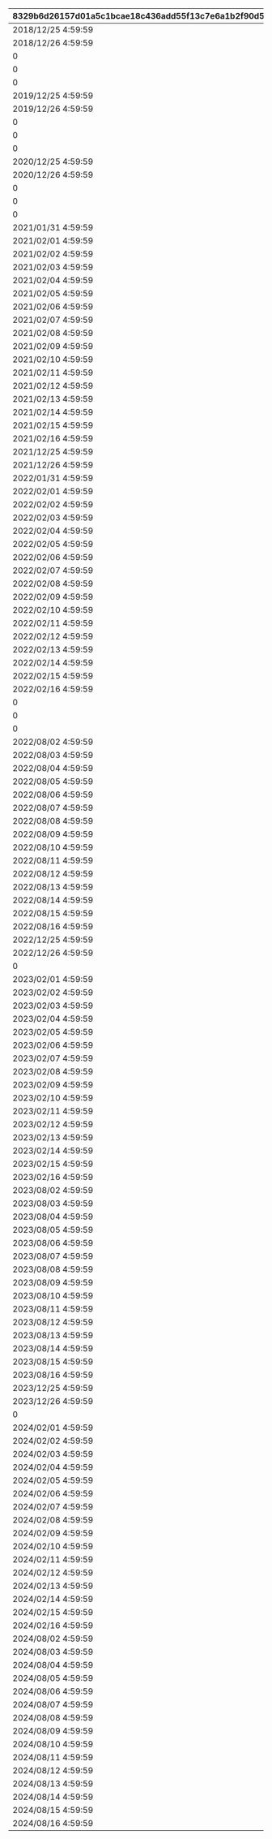 |8329b6d26157d01a5c1bcae18c436add55f13c7e6a1b2f90d5e64e273d7b67a2|3a84a8b8b1f3a3b20471cba7453be9ac098d5282f8cea89b0785450a9332a1f3|4da93cdb00b7f57522f1ed13d6c02444438558bf6f4cbe87fa699b1f739f402a|b9cb39800262bfef065e1e1a452d4a7251551f2116c2e6236461492bcaf9b635|3cf68306988abc0a161aec28d65f7bc49bedd18ed12bc9902846ee03bdbefc74|1826136564efb804d60a77cb5c764d5aa29f05639180f49a30971b61ed2d3664|a6807b1ae11cc8298fe723ea7085d19e1685a7f9d3210ad6cd649dd84516d946|
| --- | --- | --- | --- | --- | --- | --- |
|2018/12/25 4:59:59|0|400|1|2018/12/24 5:00:00|70000|0|
|2018/12/26 4:59:59|0|401|2|2018/12/25 5:00:00|70000|0|
|0|1|410|3|0|70001|0|
|0|2|411|4|0|70001|0|
|0|3|412|5|0|70001|0|
|2019/12/25 4:59:59|0|400|6|2019/12/24 5:00:00|70002|0|
|2019/12/26 4:59:59|0|401|7|2019/12/25 5:00:00|70002|0|
|0|1|413|8|0|70003|0|
|0|2|414|9|0|70003|0|
|0|3|415|10|0|70003|0|
|2020/12/25 4:59:59|0|400|21|2020/12/24 5:00:00|70004|0|
|2020/12/26 4:59:59|0|401|22|2020/12/25 5:00:00|70004|0|
|0|1|416|23|0|70005|0|
|0|2|417|24|0|70005|0|
|0|3|418|25|0|70005|0|
|2021/01/31 4:59:59|3|9002001|26|2021/01/30 5:00:00|80004|0|
|2021/02/01 4:59:59|3|9002002|27|2021/01/31 5:00:00|80004|0|
|2021/02/02 4:59:59|3|9002003|28|2021/02/01 5:00:00|80004|0|
|2021/02/03 4:59:59|3|9002004|29|2021/02/02 5:00:00|80004|0|
|2021/02/04 4:59:59|3|9002005|30|2021/02/03 5:00:00|80004|0|
|2021/02/05 4:59:59|3|9002006|31|2021/02/04 5:00:00|80004|0|
|2021/02/06 4:59:59|3|9002007|32|2021/02/05 5:00:00|80004|0|
|2021/02/07 4:59:59|3|9002008|33|2021/02/06 5:00:00|80004|0|
|2021/02/08 4:59:59|3|9002009|34|2021/02/07 5:00:00|80004|0|
|2021/02/09 4:59:59|3|9002010|35|2021/02/08 5:00:00|80004|0|
|2021/02/10 4:59:59|3|9002011|36|2021/02/09 5:00:00|80004|0|
|2021/02/11 4:59:59|3|9002012|37|2021/02/10 5:00:00|80004|0|
|2021/02/12 4:59:59|3|9002013|38|2021/02/11 5:00:00|80004|0|
|2021/02/13 4:59:59|3|9002014|39|2021/02/12 5:00:00|80004|0|
|2021/02/14 4:59:59|3|9002015|40|2021/02/13 5:00:00|80004|0|
|2021/02/15 4:59:59|3|9002016|41|2021/02/14 5:00:00|80004|0|
|2021/02/16 4:59:59|3|9002017|42|2021/02/15 5:00:00|80004|1|
|2021/12/25 4:59:59|0|400|43|2021/12/24 5:00:00|70006|0|
|2021/12/26 4:59:59|0|401|44|2021/12/25 5:00:00|70006|0|
|2022/01/31 4:59:59|3|9004001|45|2022/01/30 5:00:00|80006|0|
|2022/02/01 4:59:59|3|9004002|46|2022/01/31 5:00:00|80006|0|
|2022/02/02 4:59:59|3|9004003|47|2022/02/01 5:00:00|80006|0|
|2022/02/03 4:59:59|3|9004004|48|2022/02/02 5:00:00|80006|0|
|2022/02/04 4:59:59|3|9004005|49|2022/02/03 5:00:00|80006|0|
|2022/02/05 4:59:59|3|9004006|50|2022/02/04 5:00:00|80006|0|
|2022/02/06 4:59:59|3|9004007|51|2022/02/05 5:00:00|80006|0|
|2022/02/07 4:59:59|3|9004008|52|2022/02/06 5:00:00|80006|0|
|2022/02/08 4:59:59|3|9004009|53|2022/02/07 5:00:00|80006|0|
|2022/02/09 4:59:59|3|9004010|54|2022/02/08 5:00:00|80006|0|
|2022/02/10 4:59:59|3|9004011|55|2022/02/09 5:00:00|80006|0|
|2022/02/11 4:59:59|3|9004012|56|2022/02/10 5:00:00|80006|0|
|2022/02/12 4:59:59|3|9004013|57|2022/02/11 5:00:00|80006|0|
|2022/02/13 4:59:59|3|9004014|58|2022/02/12 5:00:00|80006|0|
|2022/02/14 4:59:59|3|9004015|59|2022/02/13 5:00:00|80006|0|
|2022/02/15 4:59:59|3|9004016|60|2022/02/14 5:00:00|80006|0|
|2022/02/16 4:59:59|3|9004017|61|2022/02/15 5:00:00|80006|1|
|0|1|436|62|0|70007|0|
|0|2|437|63|0|70007|0|
|0|3|438|64|0|70007|0|
|2022/08/02 4:59:59|3|9005001|65|2022/08/01 5:00:00|80007|0|
|2022/08/03 4:59:59|3|9005002|66|2022/08/02 5:00:00|80007|0|
|2022/08/04 4:59:59|3|9005003|67|2022/08/03 5:00:00|80007|0|
|2022/08/05 4:59:59|3|9005004|68|2022/08/04 5:00:00|80007|0|
|2022/08/06 4:59:59|3|9005005|69|2022/08/05 5:00:00|80007|0|
|2022/08/07 4:59:59|3|9005006|70|2022/08/06 5:00:00|80007|0|
|2022/08/08 4:59:59|3|9005007|71|2022/08/07 5:00:00|80007|0|
|2022/08/09 4:59:59|3|9005008|72|2022/08/08 5:00:00|80007|0|
|2022/08/10 4:59:59|3|9005009|73|2022/08/09 5:00:00|80007|0|
|2022/08/11 4:59:59|3|9005010|74|2022/08/10 5:00:00|80007|0|
|2022/08/12 4:59:59|3|9005011|75|2022/08/11 5:00:00|80007|0|
|2022/08/13 4:59:59|3|9005012|76|2022/08/12 5:00:00|80007|0|
|2022/08/14 4:59:59|3|9005013|77|2022/08/13 5:00:00|80007|0|
|2022/08/15 4:59:59|3|9005014|78|2022/08/14 5:00:00|80007|0|
|2022/08/16 4:59:59|3|9005015|79|2022/08/15 5:00:00|80007|1|
|2022/12/25 4:59:59|0|400|80|2022/12/24 5:00:00|70008|0|
|2022/12/26 4:59:59|0|401|81|2022/12/25 5:00:00|70008|0|
|0|1|439|82|0|70009|0|
|2023/02/01 4:59:59|3|9006001|83|2023/01/31 5:00:00|80008|0|
|2023/02/02 4:59:59|3|9006002|84|2023/02/01 5:00:00|80008|0|
|2023/02/03 4:59:59|3|9006003|85|2023/02/02 5:00:00|80008|0|
|2023/02/04 4:59:59|3|9006004|86|2023/02/03 5:00:00|80008|0|
|2023/02/05 4:59:59|3|9006005|87|2023/02/04 5:00:00|80008|0|
|2023/02/06 4:59:59|3|9006006|88|2023/02/05 5:00:00|80008|0|
|2023/02/07 4:59:59|3|9006007|89|2023/02/06 5:00:00|80008|0|
|2023/02/08 4:59:59|3|9006008|90|2023/02/07 5:00:00|80008|0|
|2023/02/09 4:59:59|3|9006009|91|2023/02/08 5:00:00|80008|0|
|2023/02/10 4:59:59|3|9006010|92|2023/02/09 5:00:00|80008|0|
|2023/02/11 4:59:59|3|9006011|93|2023/02/10 5:00:00|80008|0|
|2023/02/12 4:59:59|3|9006012|94|2023/02/11 5:00:00|80008|0|
|2023/02/13 4:59:59|3|9006013|95|2023/02/12 5:00:00|80008|0|
|2023/02/14 4:59:59|3|9006014|96|2023/02/13 5:00:00|80008|0|
|2023/02/15 4:59:59|3|9006015|97|2023/02/14 5:00:00|80008|0|
|2023/02/16 4:59:59|3|9006016|98|2023/02/15 5:00:00|80008|1|
|2023/08/02 4:59:59|3|9007001|99|2023/08/01 5:00:00|80009|0|
|2023/08/03 4:59:59|3|9007002|100|2023/08/02 5:00:00|80009|0|
|2023/08/04 4:59:59|3|9007003|101|2023/08/03 5:00:00|80009|0|
|2023/08/05 4:59:59|3|9007004|102|2023/08/04 5:00:00|80009|0|
|2023/08/06 4:59:59|3|9007005|103|2023/08/05 5:00:00|80009|0|
|2023/08/07 4:59:59|3|9007006|104|2023/08/06 5:00:00|80009|0|
|2023/08/08 4:59:59|3|9007007|105|2023/08/07 5:00:00|80009|0|
|2023/08/09 4:59:59|3|9007008|106|2023/08/08 5:00:00|80009|0|
|2023/08/10 4:59:59|3|9007009|107|2023/08/09 5:00:00|80009|0|
|2023/08/11 4:59:59|3|9007010|108|2023/08/10 5:00:00|80009|0|
|2023/08/12 4:59:59|3|9007011|109|2023/08/11 5:00:00|80009|0|
|2023/08/13 4:59:59|3|9007012|110|2023/08/12 5:00:00|80009|0|
|2023/08/14 4:59:59|3|9007013|111|2023/08/13 5:00:00|80009|0|
|2023/08/15 4:59:59|3|9007014|112|2023/08/14 5:00:00|80009|0|
|2023/08/16 4:59:59|3|9007015|113|2023/08/15 5:00:00|80009|1|
|2023/12/25 4:59:59|0|400|114|2023/12/24 5:00:00|70010|0|
|2023/12/26 4:59:59|0|401|115|2023/12/25 5:00:00|70012|0|
|0|1|440|116|0|70011|0|
|2024/02/01 4:59:59|3|9008001|117|2024/01/31 5:00:00|80010|0|
|2024/02/02 4:59:59|3|9008002|118|2024/02/01 5:00:00|80010|0|
|2024/02/03 4:59:59|3|9008003|119|2024/02/02 5:00:00|80010|0|
|2024/02/04 4:59:59|3|9008004|120|2024/02/03 5:00:00|80010|0|
|2024/02/05 4:59:59|3|9008005|121|2024/02/04 5:00:00|80010|0|
|2024/02/06 4:59:59|3|9008006|122|2024/02/05 5:00:00|80010|0|
|2024/02/07 4:59:59|3|9008007|123|2024/02/06 5:00:00|80010|0|
|2024/02/08 4:59:59|3|9008008|124|2024/02/07 5:00:00|80010|0|
|2024/02/09 4:59:59|3|9008009|125|2024/02/08 5:00:00|80010|0|
|2024/02/10 4:59:59|3|9008010|126|2024/02/09 5:00:00|80010|0|
|2024/02/11 4:59:59|3|9008011|127|2024/02/10 5:00:00|80010|0|
|2024/02/12 4:59:59|3|9008012|128|2024/02/11 5:00:00|80010|1|
|2024/02/13 4:59:59|3|9008013|129|2024/02/12 5:00:00|80010|1|
|2024/02/14 4:59:59|3|9008014|130|2024/02/13 5:00:00|80010|1|
|2024/02/15 4:59:59|3|9008015|131|2024/02/14 5:00:00|80010|1|
|2024/02/16 4:59:59|3|9008016|132|2024/02/15 5:00:00|80010|1|
|2024/08/02 4:59:59|3|9009001|133|2024/08/01 5:00:00|80011|0|
|2024/08/03 4:59:59|3|9009002|134|2024/08/02 5:00:00|80011|0|
|2024/08/04 4:59:59|3|9009003|135|2024/08/03 5:00:00|80011|0|
|2024/08/05 4:59:59|3|9009004|136|2024/08/04 5:00:00|80011|0|
|2024/08/06 4:59:59|3|9009005|137|2024/08/05 5:00:00|80011|0|
|2024/08/07 4:59:59|3|9009006|138|2024/08/06 5:00:00|80011|0|
|2024/08/08 4:59:59|3|9009007|139|2024/08/07 5:00:00|80011|0|
|2024/08/09 4:59:59|3|9009008|140|2024/08/08 5:00:00|80011|0|
|2024/08/10 4:59:59|3|9009009|141|2024/08/09 5:00:00|80011|0|
|2024/08/11 4:59:59|3|9009010|142|2024/08/10 5:00:00|80011|0|
|2024/08/12 4:59:59|3|9009011|143|2024/08/11 5:00:00|80011|0|
|2024/08/13 4:59:59|3|9009012|144|2024/08/12 5:00:00|80011|0|
|2024/08/14 4:59:59|3|9009013|145|2024/08/13 5:00:00|80011|0|
|2024/08/15 4:59:59|3|9009014|146|2024/08/14 5:00:00|80011|0|
|2024/08/16 4:59:59|3|9009015|147|2024/08/15 5:00:00|80011|1|